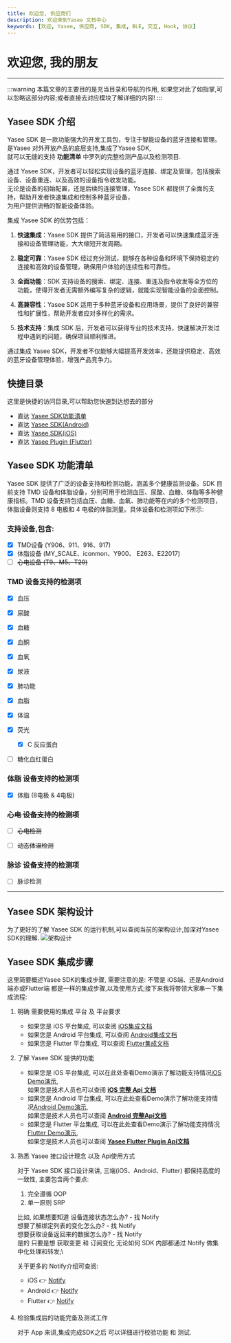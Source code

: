 ```yaml
---
title: 欢迎您, 供应商们
description: 欢迎来到Yasee 文档中心
keywords: [欢迎, Yasee, 供应商, SDK, 集成, BLE, 交互, Hook, 协议]
---
```



# 欢迎您, 我的朋友
--- 

:::warning
本篇文章的主要目的是充当目录和导航的作用, 如果您对此了如指掌,可以忽略这部分内容;或者直接去对应模块了解详细的内容!
:::



## Yasee SDK 介绍
Yasee SDK 是一款功能强大的开发工具包，专注于智能设备的蓝牙连接和管理。是Yasee 对外开放产品的底层支持,集成了Yasee SDK,\
就可以无缝的支持 **功能清单** 中罗列的完整检测产品以及检测项目.

通过 Yasee SDK，开发者可以轻松实现设备的蓝牙连接、绑定及管理，包括搜索设备、设备重连、以及高效的设备指令收发功能。\
无论是设备的初始配置，还是后续的连接管理，Yasee SDK 都提供了全面的支持，帮助开发者快速集成和控制多种蓝牙设备，\
为用户提供流畅的智能设备体验。

集成 Yasee SDK 的优势包括：

1. **快速集成**：Yasee SDK 提供了简洁易用的接口，开发者可以快速集成蓝牙连接和设备管理功能，大大缩短开发周期。

2. **稳定可靠**：Yasee SDK 经过充分测试，能够在各种设备和环境下保持稳定的连接和高效的设备管理，确保用户体验的连续性和可靠性。

3. **全面功能**：SDK 支持设备的搜索、绑定、连接、重连及指令收发等全方位的功能，使得开发者无需额外编写复杂的逻辑，就能实现智能设备的全面控制。

4. **高兼容性**：Yasee SDK 适用于多种蓝牙设备和应用场景，提供了良好的兼容性和扩展性，帮助开发者应对多样化的需求。

5. **技术支持**：集成 SDK 后，开发者可以获得专业的技术支持，快速解决开发过程中遇到的问题，确保项目顺利推进。

通过集成 Yasee SDK，开发者不仅能够大幅提高开发效率，还能提供稳定、高效的蓝牙设备管理体验，增强产品竞争力。



## 快捷目录

这里是快捷的访问目录,可以帮助您快速到达想去的部分
<!-- - [Git 工作流程](git_process/mobile_branch.md) -->
- 直达 [Yasee SDK功能清单](#yasee-sdk-功能清单)
- 直达 [Yasee SDK(Android)](yasee_android/intro.md)
- 直达 [Yasee SDK(iOS)](yasee_ios/used_doc.md)
- 直达 [Yasee Plugin (Flutter)](yasee_flutter/used_doc.md)




## Yasee SDK 功能清单

Yasee SDK 提供了广泛的设备支持和检测功能，涵盖多个健康监测设备。SDK 目前支持 TMD 设备和体脂设备，分别可用于检测血压、尿酸、血糖、体脂等多种健康指标。TMD 设备支持包括血压、血糖、血氧、肺功能等在内的多个检测项目，体脂设备则支持 8 电极和 4 电极的体脂测量。具体设备和检测项如下所示:

### 支持设备,包含:
- [x] TMD设备 (Y906、911、916、917)
- [x] 体脂设备 (MY_SCALE、iconmon、Y900、 E263、E22017)
- [ ] ~~心电设备 (T9、M5、T20)~~

### TMD 设备支持的检测项
- [x] 血压
- [x] 尿酸
- [x] 血糖
- [x] 血酮
- [x] 血氧
- [x] 尿液
- [x] 肺功能
- [x] 血脂
- [x] 体温
- [x] 荧光
    - [x] C 反应蛋白
- [ ] 糖化血红蛋白


### 体脂 设备支持的检测项
- [x] 体脂 (8电极 & 4电极)


### ~~心电 设备支持的检测项~~
- [ ] ~~心电检测~~
- [ ] ~~动态体温检测~~


### 脉诊 设备支持的检测项
- [ ] 脉诊检测

--- 




## Yasee SDK 架构设计
为了更好的了解 Yasee SDK 的运行机制,可以查阅当前的架构设计,加深对Yasee SDK的理解.
![架构设计](/img/yasee_jgt.png)




## Yasee SDK 集成步骤

这里简要概述Yasee SDK的集成步骤, 需要注意的是: 不管是 iOS端、还是Android端亦或Flutter端 都是一样的集成步骤,以及使用方式;接下来我将带领大家串一下集成流程:
1. 明确 需要使用的集成 平台 及 平台要求
    - 如果您是 iOS 平台集成, 可以查阅 [iOS集成文档](yasee_ios/used_doc.md)
    - 如果您是 Android 平台集成, 可以查阅 [Android集成文档](yasee_android/intro.md)
    - 如果您是 Flutter 平台集成, 可以查阅 [Flutter集成文档](yasee_flutter/used_doc.md)
2. 了解 Yasee SDK 提供的功能

    - 如果您是 iOS 平台集成, 可以在此处查看Demo演示了解功能支持情况[iOS Demo演示](yasee_ios/demo.md), \
    如果您是技术人员也可以查阅 **[iOS 完整 Api 文档](http://henrygao.hopto.org/ios_doc/documentation/yasee_ios "Api 文档")**
    - 如果您是 Android 平台集成, 可以在此处查看Demo演示了解功能支持情况[Android Demo演示](yasee_android/demo_word.md), \
    如果您是技术人员也可以查阅 **[Android 完整Api文档](https://henrygaogh.github.io/yasee-doc.io/)** 
    - 如果您是 Flutter 平台集成, 可以在此处查看Demo演示了解功能支持情况[Flutter Demo演示](yasee_flutter/demo.md), \
    如果您是技术人员也可以查阅 **[Yasee Flutter Plugin Api文档](http://henrygao.hopto.org/flutter_doc/)**
3. 熟悉 Yasee 接口设计理念 以及 Api使用方式

    对于 Yasee SDK 接口设计来讲, 三端(iOS、Android、Flutter) 都保持高度的一致性, 主要包含两个要点:
    1. 完全遵循 OOP 
    2. 单一原则 SRP
    
    比如, 如果想要知道 设备连接状态怎么办?     - 找 Notify\
    想要了解绑定列表的变化怎么办?             - 找 Notify\
    想要获取设备返回来的数据怎么办?           - 找 Notify\
    是的 只要是想 获取变更 和 订阅变化 无论如何 SDK 内部都通过 Notify 做集中化处理和转发;\

    关于更多的 Notify介绍可查阅: 
    - iOS 👉 [Notify](yasee_ios/used_doc.md#通知相关内容)
    - Android 👉 [Notify](yasee_android/intro.md#通知相关内容)
    - Flutter 👉 [Notify](yasee_flutter/used_doc.md#通知相关内容)

4. 检验集成后的功能完备及测试工作

    对于 App 来讲,集成完成SDK之后 可以详细进行校验功能 和 测试.







<!-- ### Git 工作流程 -->

<!-- ## Yasee SDK(Android) -->



<!-- ## Yasee SDK(iOS) -->



<!-- ## Yasee Plugin (Flutter) -->